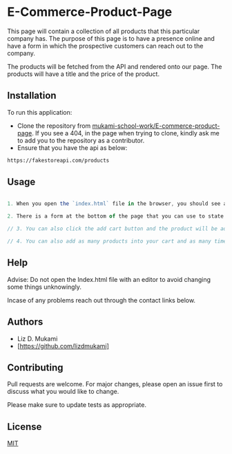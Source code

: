 # E-Commerce-Product-Page

This page will contain a collection of all products that this particular company has. The purpose of this page is to have a presence online and have a form in which the prospective customers can reach out to the company.

The products will be fetched from the API and rendered onto our page. The products will have a title and the price of the product.

<!-- This page will contain some products with a shopping cart. The customer will be able to click on the Cart button and add the products to the cart for purchase. And see the number of products purchased in their cart. -->


## Installation


To run this application:

- Clone the repository from [mukami-school-work/E-commerce-product-page](https://github.com/mukami-school-work/E-commerce-product-page). If you see a 404, in the page when trying to clone, kindly ask me to add you to the repository as a contributor.
- Ensure that you have the api as below:

```bash
https://fakestoreapi.com/products
```

## Usage

```javascript

1. When you open the `index.html` file in the browser, you should see a number of products, displaying the images, price, and the buy now button. 

2. There is a form at the bottom of the page that you can use to state the product and quantity of purchase and leave your contact and location information.

// 3. You can also click the add cart button and the product will be added into your cart.

// 4. You can also add as many products into your cart and as many times as you can.

```

## Help

Advise: Do not open the Index.html file with an editor to avoid changing some things unknowingly.

Incase of any problems reach out through the contact links below.


## Authors

- Liz D. Mukami  
- [https://github.com/lizdmukami]


## Contributing

Pull requests are welcome. For major changes, please open an issue first
to discuss what you would like to change.

Please make sure to update tests as appropriate.

## License

[MIT](https://choosealicense.com/licenses/mit/)
